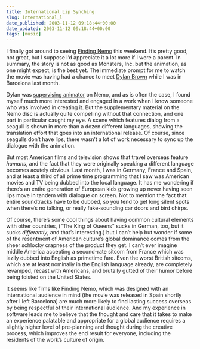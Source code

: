 ```yaml
---
title: International Lip Synching
slug: international_l
date_published: 2003-11-12 09:18:44+00:00
date_updated: 2003-11-12 09:18:44+00:00
tags: [music]
---
```

I finally got around to seeing [Finding Nemo](http://www.amazon.com/exec/obidos/tg/detail/-/B00005JM02/2020-20) this weekend. It’s pretty good, not great, but I suppose I’d appreciate it a lot more if I were a parent. In summary, the story is not as good as Monsters, Inc. but the animation, as one might expect, is the best yet. The immediate prompt for me to watch the movie was having had a chance to meet [Dylan Brown](http://www.magicalears.com/films/animation/Art/DylanBrown.php) while I was in Barcelona last month.

Dylan was [supervising animator](http://www.cgnetworks.com/story_custom.php?story_id=1389&amp;page=4) on Nemo, and as is often the case, I found myself much more interested and engaged in a work when I know someone who was involved in creating it. But the supplementary material on the Nemo disc is actually quite compelling without that connection, and one part in particular caught my eye. A scene which features dialog from a seagull is shown in more than a dozen different languages, showing the translation effort that goes into an international release. Of course, since seagulls don’t have lips, there wasn’t a lot of work necessary to sync up the dialogue with the animation.

But most American films and television shows that travel overseas feature *humans*, and the fact that they were originally speaking a different language becomes acutely obvious. Last month, I was in Germany, France and Spain, and at least a third of all prime time programming that I saw was American movies and TV being dubbed into the local language. It has me wondering if there’s an entire generation of European kids growing up never having seen lips move in tandem with dialogue on screen. Not to mention the fact that entire soundtracks have to be dubbed, so you tend to get long silent spots when there’s no talking, or really fake-sounding car doors and bird chirps.

Of course, there’s some cool things about having common cultural elements with other countries, ("The King of Queens" sucks in German, too, but it sucks *differently*, and that’s interesting.) but I can’t help but wonder if some of the resentment of American culture’s global dominance comes from the sheer schlocky crapness of the product they get. I can’t ever imagine middle America accepting a second-rate sitcom from France which was lazily dubbed into English as primetime fare. Even the worst British sitcoms, which are at least nominally in the English language already, are completely revamped, recast with Americans, and brutally gutted of their humor before being foisted on the United States.

It seems like films like Finding Nemo, which was designed with an international audience in mind (the movie was released in Spain shortly after I left Barcelona) are much more likely to find lasting success overseas by being respectful of their international audience. And my experience in software leads me to believe that the thought and care that it takes to make an experience palatable and appropriate for a global audience requires a slightly higher level of pre-planning and thought during the creative process, which improves the end result for everyone, including the residents of the work’s culture of origin.
